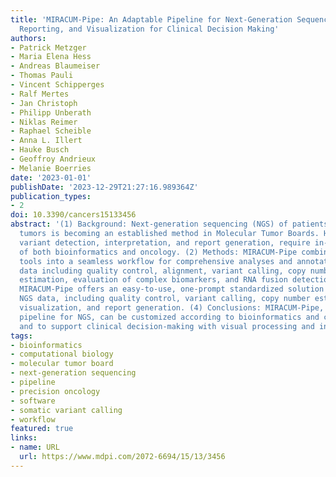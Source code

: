 ```yaml
---
title: 'MIRACUM-Pipe: An Adaptable Pipeline for Next-Generation Sequencing Analysis,
  Reporting, and Visualization for Clinical Decision Making'
authors:
- Patrick Metzger
- Maria Elena Hess
- Andreas Blaumeiser
- Thomas Pauli
- Vincent Schipperges
- Ralf Mertes
- Jan Christoph
- Philipp Unberath
- Niklas Reimer
- Raphael Scheible
- Anna L. Illert
- Hauke Busch
- Geoffroy Andrieux
- Melanie Boerries
date: '2023-01-01'
publishDate: '2023-12-29T21:27:16.989364Z'
publication_types:
- 2
doi: 10.3390/cancers15133456
abstract: '(1) Background: Next-generation sequencing (NGS) of patients with advanced
  tumors is becoming an established method in Molecular Tumor Boards. However, somatic
  variant detection, interpretation, and report generation, require in-depth knowledge
  of both bioinformatics and oncology. (2) Methods: MIRACUM-Pipe combines many individual
  tools into a seamless workflow for comprehensive analyses and annotation of NGS
  data including quality control, alignment, variant calling, copy number variation
  estimation, evaluation of complex biomarkers, and RNA fusion detection. (3) Results:
  MIRACUM-Pipe offers an easy-to-use, one-prompt standardized solution to analyze
  NGS data, including quality control, variant calling, copy number estimation, annotation,
  visualization, and report generation. (4) Conclusions: MIRACUM-Pipe, a versatile
  pipeline for NGS, can be customized according to bioinformatics and clinical needs
  and to support clinical decision-making with visual processing and interactive reporting.'
tags:
- bioinformatics
- computational biology
- molecular tumor board
- next-generation sequencing
- pipeline
- precision oncology
- software
- somatic variant calling
- workflow
featured: true
links:
- name: URL
  url: https://www.mdpi.com/2072-6694/15/13/3456
---
```

